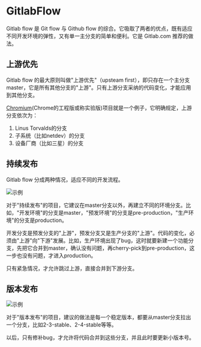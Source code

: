 # GitlabFlow

Gitlab flow 是 Git flow 与 Github flow 的综合。它吸取了两者的优点，既有适应不同开发环境的弹性，又有单一主分支的简单和便利。它是 Gitlab.com 推荐的做法。

## 上游优先

Gitlab flow 的最大原则叫做"上游优先"（upsteam first），即只存在一个主分支master，它是所有其他分支的"上游"。只有上游分支采纳的代码变化，才能应用到其他分支。

[Chromium](https://www.chromium.org/chromium-os/chromiumos-design-docs/upstream-first/)(Chrome的工程版或称实验版)项目就是一个例子，它明确规定，上游分支依次为：
1. Linus Torvalds的分支
2. 子系统（比如netdev）的分支
3. 设备厂商（比如三星）的分支

## 持续发布

Gitlab flow 分成两种情况，适应不同的开发流程。

<img :src="$withBase('/image/dev/git/gitlabFlow.png')" alt="示例">

对于"持续发布"的项目，它建议在master分支以外，再建立不同的环境分支。比如，"开发环境"的分支是master，"预发环境"的分支是pre-production，"生产环境"的分支是production。

开发分支是预发分支的"上游"，预发分支又是生产分支的"上游"。代码的变化，必须由"上游"向"下游"发展。比如，生产环境出现了bug，这时就要新建一个功能分支，先把它合并到master，确认没有问题，再cherry-pick到pre-production，这一步也没有问题，才进入production。

只有紧急情况，才允许跳过上游，直接合并到下游分支。

## 版本发布

<img :src="$withBase('/image/dev/git/gitlabFlow2.png')" alt="示例">

对于"版本发布"的项目，建议的做法是每一个稳定版本，都要从master分支拉出一个分支，比如2-3-stable、2-4-stable等等。

以后，只有修补bug，才允许将代码合并到这些分支，并且此时要更新小版本号。
